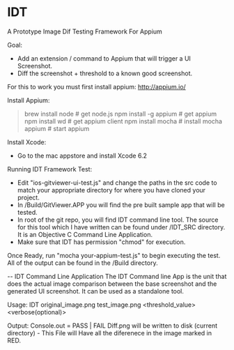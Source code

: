 # IDT
A Prototype Image Dif Testing Framework For Appium

Goal:
- Add an extension / command to Appium that will trigger a UI Screenshot.
- Diff the screenshot + threshold to a known good screenshot.

For this to work you must first install appium:
http://appium.io/

Install Appium:
> brew install node      # get node.js
> npm install -g appium  # get appium
> npm install wd         # get appium client
> npm install mocha      # install mocha
> appium               	 # start appium

Install Xcode:
- Go to the mac appstore and install Xcode 6.2

Running IDT Framework Test:

- Edit "ios-gitviewer-ui-test.js" and change the paths in the src code to match your appropriate directory for where you have cloned your project.
- In /Build/GitViewer.APP you will find the pre built sample app that will be tested.
- In root of the git repo, you will find IDT command line tool. The source for this tool which I have written can be found under /IDT_SRC directory. It is an Objective C Command Line Application.
- Make sure that IDT has permission "chmod" for execution. 

Once Ready, run "mocha your-appium-test.js" to begin executing the test.
All of the output can be found in the /Build directory.

--
IDT Command Line Application
The IDT Command line App is the unit that does the actual image comparison between the base screenshot and the generated UI screenshot. It can be used as a standalone tool.

Usage:
IDT original_image.png test_image.png <threshold_value> <verbose(optional)>

Output:
Console.out = PASS | FAIL
Diff.png will be written to disk (current directory) - This File will Have all the diferenece in the image marked in RED.